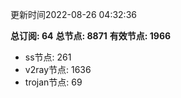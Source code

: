 更新时间2022-08-26 04:32:36

**总订阅: 64**
**总节点: 8871**
**有效节点: 1966**
- ss节点: 261
- v2ray节点: 1636
- trojan节点: 69
